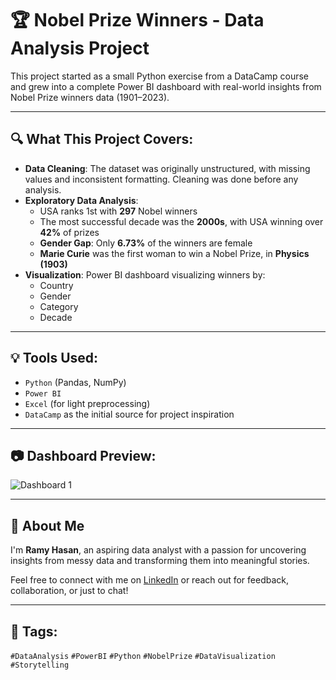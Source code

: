 # 🏆 Nobel Prize Winners - Data Analysis Project

This project started as a small Python exercise from a DataCamp course and grew into a complete Power BI dashboard with real-world insights from Nobel Prize winners data (1901–2023).

---

## 🔍 What This Project Covers:
- **Data Cleaning**: The dataset was originally unstructured, with missing values and inconsistent formatting. Cleaning was done before any analysis.
- **Exploratory Data Analysis**:
  - USA ranks 1st with **297** Nobel winners
  - The most successful decade was the **2000s**, with USA winning over **42%** of prizes
  - **Gender Gap**: Only **6.73%** of the winners are female
  - **Marie Curie** was the first woman to win a Nobel Prize, in **Physics (1903)**
- **Visualization**: Power BI dashboard visualizing winners by:
  - Country
  - Gender
  - Category
  - Decade

---

## 💡 Tools Used:
- `Python` (Pandas, NumPy)
- `Power BI`
- `Excel` (for light preprocessing)
- `DataCamp` as the initial source for project inspiration

---

## 📷 Dashboard Preview:
![Dashboard 1](images/dashboard1.png)


---

## 🤝 About Me

I'm **Ramy Hasan**, an aspiring data analyst with a passion for uncovering insights from messy data and transforming them into meaningful stories.

Feel free to connect with me on [LinkedIn](https://www.linkedin.com/in/ramy-hasan/) or reach out for feedback, collaboration, or just to chat!

---

## 📌 Tags:
`#DataAnalysis` `#PowerBI` `#Python` `#NobelPrize` `#DataVisualization` `#Storytelling`
